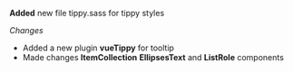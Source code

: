 **Added** new file tippy.sass for tippy styles

*Changes* 
- Added a new plugin **vueTippy**  for tooltip
- Made changes **ItemCollection**  **EllipsesText** and **ListRole** components